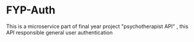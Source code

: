 # FYP-Auth
This is a microservice part of final year project  "psychotherapist API" , this API responsible general user authentication 
